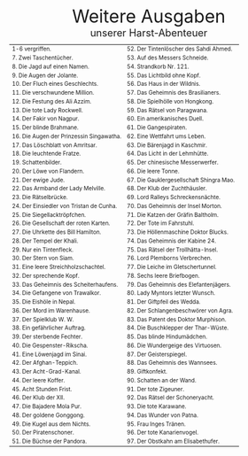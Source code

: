 <div style="font-size: xx-large; text-align: center;">Weitere Ausgaben</div>
<div style="font-size: large; text-align: center;">unserer Harst-Abenteuer</div>

<table style="table-layout:fixed; font-size: x-small;">
<tr><td style="width:50%">1-6 vergriffen.         </td><td style="width:50%">52. Der Tintenlöscher des Sahdi Ahmed.</td></tr>
<tr><td>7. Zwei Taschentücher.                    </td><td>53. Auf des Messers Schneide.</td></tr>
<tr><td>8. Die Jagd auf einen Namen.              </td><td>54. Strandkorb Nr. 121.</td></tr>
<tr><td>9. Die Augen der Jolante.                 </td><td>55. Das Lichtbild ohne Kopf.</td></tr>
<tr><td>10. Der Fluch eines Geschlechts.          </td><td>56. Das Haus in der Wildnis.</td></tr>
<tr><td>11. Die verschwundene Million.            </td><td>57. Das Geheimnis des Brasilianers.</td></tr>
<tr><td>12. Die Festung des Ali Azzim.            </td><td>58. Die Spielhölle von Hongkong.</td></tr>
<tr><td>13. Die tote Lady Rockwell.               </td><td>59. Das Rätsel von Paragwana.</td></tr>
<tr><td>14. Der Fakir von Nagpur.                 </td><td>60. Ein amerikanisches Duell.</td></tr>
<tr><td>15. Der blinde Brahmane.                  </td><td>61. Die Gangespiraten.</td></tr>
<tr><td>16. Die Augen der Prinzessin Singawatha.  </td><td>62. Eine Wettfahrt ums Leben.</td></tr>
<tr><td>17. Das Löschblatt von Amritsar.          </td><td>63. Die Bärenjagd in Kaschmir.</td></tr>
<tr><td>18. Die leuchtende Fratze.                </td><td>64. Das Licht in der Lehmhütte.</td></tr>
<tr><td>19. Schattenbilder.                       </td><td>65. Der chinesische Messerwerfer.</td></tr>
<tr><td>20. Der Löwe von Flandern.                </td><td>66. Die leere Tonne.</td></tr>
<tr><td>21. Der ewige Jude.                       </td><td>67. Die Gauklergesellschaft Shingra Mao.</td></tr>
<tr><td>22. Das Armband der Lady Melville.        </td><td>68. Der Klub der Zuchthäusler.</td></tr>
<tr><td>23. Die Rätselbrücke.                     </td><td>69. Lord Ralleys Schreckensnächte.</td></tr>
<tr><td>24. Der Einsiedler von Tristan de Cunha.  </td><td>70. Das Geheimnis der Insel Morton.</td></tr>
<tr><td>25. Die Siegellacktröpfchen.              </td><td>71. Die Katzen der Gräfin Baltholm.</td></tr>
<tr><td>26. Die Gesellschaft der roten Karten.    </td><td>72. Der Tote im Fahrstuhl.</td></tr>
<tr><td>27. Die Uhrkette des Bill Hamilton.       </td><td>73. Die Höllenmaschine Doktor Blucks.</td></tr>
<tr><td>28. Der Tempel der Khali.                 </td><td>74. Das Geheimnis der Kabine 24.</td></tr>
<tr><td>29. Nur ein Tintenfleck.                  </td><td>75. Das Rätsel der Trollhätta-Insel.</td></tr>
<tr><td>30. Der Stern von Siam.                   </td><td>76. Lord Plemborns Verbrechen.</td></tr>
<tr><td>31. Eine leere Streichholzschachtel.      </td><td>77. Die Leiche im Gletschertunnel.</td></tr>
<tr><td>32. Der sprechende Kopf.                  </td><td>78. Sechs leere Briefbogen.</td></tr>
<tr><td>33. Das Geheimnis des Scheiterhaufens.    </td><td>79. Das Geheimnis des Elefantenjägers.</td></tr>
<tr><td>34. Die Gefangene von Trawalkor.          </td><td>80. Lady Myntors letzter Wunsch.</td></tr>
<tr><td>35. Die Eishöle in Nepal.                 </td><td>81. Der Giftpfeil des Wedda.</td></tr>
<tr><td>36. Der Mord im Warenhause.               </td><td>82. Der Schlangenbeschwörer von Agra.</td></tr>
<tr><td>37. Der Spielklub W. W.                   </td><td>83. Das Patent des Doktor Murphison.</td></tr>
<tr><td>38. Ein gefährlicher Auftrag.             </td><td>84. Die Buschklepper der Thar-Wüste.</td></tr>
<tr><td>39. Der sterbende Fechter.                </td><td>85. Das blinde Hindumädchen.</td></tr>
<tr><td>40. Die Gespenster-Rikscha.               </td><td>86. Die Wundergeige des Virtuosen.</td></tr>
<tr><td>41. Eine Löwenjagd im Sinai.              </td><td>87. Der Geisterspiegel.</td></tr>
<tr><td>42. Der Afghan-Teppich.                   </td><td>88. Das Geheimnis des Wannsees.</td></tr>
<tr><td>43. Der Acht-Grad-Kanal.                  </td><td>89. Giftkonfekt.</td></tr>
<tr><td>44. Der leere Koffer.                     </td><td>90. Schatten an der Wand.</td></tr>
<tr><td>45. Acht Stunden Frist.                   </td><td>91. Der tote Zigeuner.</td></tr>
<tr><td>46. Der Klub der XII.                     </td><td>92. Das Rätsel der Schoneryacht.</td></tr>
<tr><td>47. Die Bajadere Mola Pur.                </td><td>93. Die tote Karawane.</td></tr>
<tr><td>48. Der goldene Gonggong.                 </td><td>94. Das Wunder von Patna.</td></tr>
<tr><td>49. Die Kugel aus dem Nichts.             </td><td>95. Frau Inges Tränen.</td></tr>
<tr><td>50. Der Piratenschoner.                   </td><td>96. Der tote Kanarienvogel.</td></tr>
<tr><td>51. Die Büchse der Pandora.               </td><td>97. Der Obstkahn am Elisabethufer.</td></tr>
</table>

